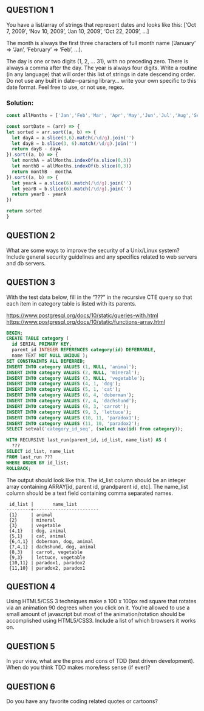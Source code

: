 ## QUESTION 1

You have a list/array of strings that represent dates and looks like this:
[‘Oct 7, 2009’, ‘Nov 10, 2009’, ‘Jan 10, 2009’, ‘Oct 22, 2009’, …]

The month is always the first three characters of full month name
(‘January’ => ‘Jan’, ‘February’ => ‘Feb’, …).

The day is one or two digits (1, 2, … 31), with no preceding zero. There is always a comma after the day. The year is always four digits. Write a routine (in any language) that will order this list of strings in date descending order. Do not use any built in date-­‐parsing library… write your own specific to this date format. Feel free to use, or not use, regex.

### Solution:
```js
const allMonths = ['Jan','Feb','Mar', 'Apr','May','Jun','Jul','Aug','Sep','Oct','Nov','Dec']

const sortDate = (arr) => {
let sorted = arr.sort((a, b) => {
  let dayA = a.slice(3,6).match(/\d/g).join('')
  let dayB = b.slice(3, 6).match(/\d/g).join('')
  return dayB - dayA
}).sort((a, b) => {
  let monthA = allMonths.indexOf(a.slice(0,3))
  let monthB = allMonths.indexOf(b.slice(0,3))
  return monthB - monthA
}).sort((a, b) => {
  let yearA = a.slice(6).match(/\d/g).join('')
  let yearB = b.slice(6).match(/\d/g).join('')
  return yearB - yearA
})

return sorted
}
```

## QUESTION 2
What are some ways to improve the security of a Unix/Linux system? Include general security guidelines and any specifics related to web servers and db servers.

## QUESTION 3
With the test data below, fill in the “???” in the recursive CTE query so that each item in category table is listed with its parents.

https://www.postgresql.org/docs/10/static/queries-with.html
https://www.postgresql.org/docs/10/static/functions-array.html

```sql
BEGIN;
CREATE TABLE category (
  id SERIAL PRIMARY KEY,
  parent_id INTEGER REFERENCES category(id) DEFERRABLE,
  name TEXT NOT NULL UNIQUE );
SET CONSTRAINTS ALL DEFERRED;
INSERT INTO category VALUES (1, NULL, 'animal');
INSERT INTO category VALUES (2, NULL, 'mineral');
INSERT INTO category VALUES (3, NULL, 'vegetable');
INSERT INTO category VALUES (4, 1, 'dog');
INSERT INTO category VALUES (5, 1, 'cat');
INSERT INTO category VALUES (6, 4, 'doberman');
INSERT INTO category VALUES (7, 4, 'dachshund');
INSERT INTO category VALUES (8, 3, 'carrot');
INSERT INTO category VALUES (9, 3, 'lettuce');
INSERT INTO category VALUES (10, 11, 'paradox1');
INSERT INTO category VALUES (11, 10, 'paradox2');
SELECT setval('category_id_seq', (select max(id) from category));

WITH RECURSIVE last_run(parent_id, id_list, name_list) AS (
  ???
SELECT id_list, name_list
FROM last_run ???
WHERE ORDER BY id_list;
ROLLBACK;
```
The output should look like this. The id_list column should be an integer array containing ARRAY[id, parent id, grandparent id, etc]. The name_list column should be a text field containing comma separated names.

```
 id_list |       name_list        
---------+------------------------
 {1}     | animal
 {2}     | mineral
 {3}     | vegetable
 {4,1}   | dog, animal
 {5,1}   | cat, animal
 {6,4,1} | doberman, dog, animal
 {7,4,1} | dachshund, dog, animal
 {8,3}   | carrot, vegetable
 {9,3}   | lettuce, vegetable
 {10,11} | paradox1, paradox2
 {11,10} | paradox2, paradox1
```
## QUESTION 4
Using HTML5/CSS 3 techniques make a 100 x 100px red square that rotates via an animation 90 degrees when you click on it. You’re allowed to use a small amount of javascript but most of the animation/rotation should be accomplished using HTML5/CSS3. Include a list of which browsers it works on.

## QUESTION 5
In your view, what are the pros and cons of TDD (test driven development). When do you think TDD makes more/less sense (if ever)?

## QUESTION 6
Do you have any favorite coding related quotes or cartoons?
